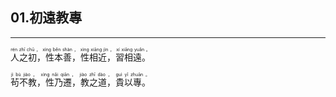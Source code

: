 ## 01.初遠教專
---
<div>

<p>
<ruby><rb> 人之初，性本善，性相近，習相遠。 </rb> <rt>rén  zhī  chū ， xìng  běn  shàn ， xìng  xiāng  jìn ， xí  xiāng  yuǎn 。</rt></ruby><BR></P>

<p>
<ruby><rb> 茍不教，性乃遷，教之道，貴以專。 </rb> <rt>jì  bù  jiào ， xìng  nǎi  qiān ， jiào  zhī  dào ， guì  yǐ  zhuān 。</rt></ruby><BR></P>

</div>
